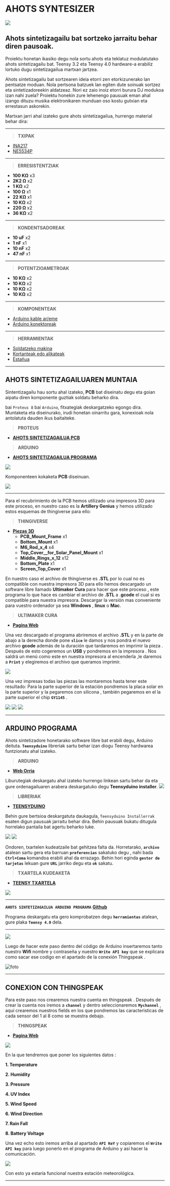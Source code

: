 # AHOTS SYNTESIZER

![](https://github.com/ABICoop/Ahots-Syntesizer/blob/main/portada.png?raw=true)

## Ahots sintetizagailu bat sortzeko jarraitu behar diren pausoak.
Proiektu honetan ikasiko degu nola sortu ahots eta teklatuz modulatutako ahots sintetizagailu bat. Teensy 3.2 eta Teensy 4.0 hardware-a erabiliz lortuko dugu sintetizagailua martxan jartzea.

Ahots sintetizagailu bat sortzearen ideia etorri zen etorkizunerako lan pentsatze moduan. Nola pertsona batzuek lan egiten dute soinuak sortzez eta sintetizadoreekin aldatzeaz. Nori ez zaio inoiz etorri burura DJ modukoa izan nahi zuela? Proiektu honekin zure lehenengo pausuak eman ahal izango dituzu musika elektronikaren munduan oso kostu gutxian eta errestasun askorekin.

Martxan jarri ahal izateko gure ahots sintetizagailua, hurrengo material behar dira:

***

> **TXIPAK**                     
* [INA217](https://www.amazon.es/Reland-Sun-INA217P-INA217-INA217AIP/dp/B09M3473CX/ref=sr_1_2?__mk_es_ES=%C3%85M%C3%85%C5%BD%C3%95%C3%91&crid=1EB6WGADDAC3R&keywords=ina217&qid=1676304989&sprefix=ina217%2Caps%2C91&sr=8-2) 
* [NE5534P](https://www.amazon.es/HUABAN-Amplificador-operativo-NE5534-unidades/dp/B0BGKPV8YF/ref=sr_1_1?__mk_es_ES=%C3%85M%C3%85%C5%BD%C3%95%C3%91&crid=AB7LONQZ8L7R&keywords=ne5534&qid=1676305036&sprefix=ne5534%2Caps%2C90&sr=8-1)

***

> **ERRESISTENTZIAK**
* **100 KΩ**  x3
* **2K2 Ω**  x2
* **1 KΩ**  x2
* **100 Ω**  x1
* **22 KΩ**  x1
* **10 KΩ**  x2
* **220 Ω**  x2
* **36 KΩ**  x2

***

> **KONDENTSADOREAK**

* **10 uF**  x2
* **1 nF**  x1
* **10 nF**  x2
* **47 nF**  x1

***

> **POTENTZIOAMETROAK**

* **10 KΩ**  x2
* **10 KΩ**  x2
* **10 KΩ**  x2
* **10 KΩ**  x2

***

> **KOMPONENTEAK**
* [Arduino kable ar/eme](https://www.amazon.com/DEPEPE-2-54mm-Headers-Arduino-Prototype/dp/B074HVBTZ4?dchild=1&keywords=female+header&qid=1614277638&sr=8-3&linkCode=sl1&tag=opegreene-20&linkId=75c0eb8c0478cfef148c03a78898a051&language=en_US&ref_=as_li_ss_tl)
* [Arduino konektoreak](https://www.amazon.com/Elegoo-EL-CP-004-Multicolored-Breadboard-arduino/dp/B01EV70C78?crid=2TGFZ04R0CTBC&dchild=1&keywords=jumper+wires+female+to+male&qid=1616433451&sprefix=jumper+wire,aps,426&sr=8-1-spons&psc=1&spLa=ZW5jcnlwdGVkUXVhbGlmaWVyPUEyU1IwMjFYUUQzQTEwJmVuY3J5cHRlZElkPUEwNjY4NjU2RzRDWkE1QVFHMFdSJmVuY3J5cHRlZEFkSWQ9QTA5NDUzMjExRUtQVk9KOTU5MVg5JndpZGdldE5hbWU9c3BfYXRmJmFjdGlvbj1jbGlja1JlZGlyZWN0JmRvTm90TG9nQ2xpY2s9dHJ1ZQ%3D%3D&linkCode=sl1&tag=opegreene-20&linkId=2b274fdd7e99e5950ab9fd82304d5d3c&language=en_US&ref_=as_li_ss_tl)

***

> **HERRAMIENTAK**
* [Soldatzeko makina](https://www.google.com/shopping/product/5042715519988754151?q=estacion+de+soldadura&prds=epd:17283412033935127216,eto:17283412033935127216_0,rsk:PC_3058408035792851722&sa=X&ved=0ahUKEwi769iqtIH2AhUGSfEDHTTRCMsQ9pwGCAU)
* [Kortanteak edo alikateak](https://www.google.com/shopping/product/1?q=cortante&prds=epd:8859887341376829913,eto:8859887341376829913_0,pid:8859887341376829913&sa=X&ved=0ahUKEwjgp7jYtIH2AhWxRPEDHVwxBD8Q9pwGCAc)
* [Estañua](https://es.rs-online.com/web/p/estano-e-hilo-de-soldar/1047189?cm_mmc=ES-PLA-DS3A-_-google-_-CSS_ES_ES_Herramienta_El%C3%A9ctrica_y_Soldadura_Whoop+(2)-_-(ES:Whoop!)+Esta%C3%B1o+e+Hilo+de+Soldar-_-1047189&matchtype=&pla-305619873070&gclid=Cj0KCQiAu62QBhC7ARIsALXijXTX-TMjnpBkwoCMX4DuGWD5Kg1hb9i8SoM2XOcIjuM4Jp8HE7iA6VYaAvr2EALw_wcB&gclsrc=aw.ds) 

***
## AHOTS SINTETIZAGAILUAREN MUNTAIA
Sintentizagailu hau sortu ahal izateko, **PCB** bat diseinatu degu eta goian aipatu diren komponente guztiak soldatu beharko dira.

bai `Proteus 8` bai `Arduino`, fitxategiak deskargatzeko egongo dira. Muntaketa eta diseinurako, irudi honetan oinarritu gara, konexioak nola antolatuta dauden ikus baitaiteke.

>**PROTEUS**
* [**AHOTS SINTETIZAGAILUA PCB**](https://github.com/ABICoop/Ahots-Syntesizer/tree/main/PCB-design)

>**ARDUINO**
* [**AHOTS SINTETIZAGAILUA PROGRAMA**](https://github.com/ABICoop/Ahots-Syntesizer/tree/main/Arduino-code)

![](https://github.com/ABICoop/Ahots-Syntesizer/blob/main/images/eskema-orokorra.jpg)

Komponenteen kokaketa **PCB** diseinuan.

![](https://github.com/ABICoop/Ahots-Syntesizer/blob/main/PCB-design/pcb-design.PNG?raw=true)
***
Para el recubrimiento de la PCB hemos utilizado una impresora 3D para este proceso, en nuestro caso es la **Artillery Genius** y hemos utilizado estos esquemas de thingiverse para ello:

>**THINGIVERSE**
* [**Piezas 3D**](https://www.thingiverse.com/thing:4805867/files)
  * **PCB_Mount_Frame** x1
  * **Bottom_Mount** x1
  * **M6_Rod_x_4** x4
  * **Top_Cover__for_Solar_Panel_Mount** x1
  * **Middle_Rings_x_12** x12
  * **Bottom_Plate** x1
  * **Screen_Top_Cover** x1

En nuestro caso el archivo de thingiverse es **.STL** por lo cual no es compatible con nuestra impresora 3D para ello hemos descargado un software libre llamado **Ultimaker Cura** para hacer que este proceso , este programa lo que hace es cambiar el archivo de **.STL** a .**gcode** el cual si es compatible para nuestra impresora. Descargar la versión  mas conveniente para vuestro ordenador ya sea **Windows** , **linux** o **Mac**. 

> **ULTIMAKER CURA**
* [**Pagina Web**](https://ultimaker.com/es/software/ultimaker-cura)

Una vez descargado el programa abriremos el archivo **.STL** y en la parte de abajo a la derecha donde pone **`slice`** le damos y nos pondrá el nuevo archivo **gcode** además de la duración que tardaremos en imprimir la pieza . Después de esto cogeremos un **USB** y pondremos en la impresora .
Nos saldrá un menú como este en nuestra impresora al encenderla ,le daremos a **`Print`** y elegiremos el archivo que queramos imprimir.

![](https://raw.githubusercontent.com/wgcv/RAWR-TFT-Firmware-Artillery3D/docs/img/readme-statusscreen2.jpg)

Una vez impresas todas  las piezas las montaremos hasta tener este resultado:
Para la parte superior de la estación pondremos la placa solar en la parte superior y la pegaremos con silicona , también pegaremos en el la parte superior el chip **`GY1145`** .

![](https://content.instructables.com/ORIG/F69/A4DQ/KNG1C24N/F69A4DQKNG1C24N.jpg?auto=webp&frame=1&width=300&height=370&fit=bounds&md=352c8ed63f35b84d831084b5c881088b)
![](https://content.instructables.com/ORIG/FSM/EF5L/KMJ66N80/FSMEF5LKMJ66N80.jpg?auto=webp&frame=1&width=364&height=400&fit=bounds&md=67eb137b64ccd5b2920f499085a050e6)
![](https://content.instructables.com/ORIG/FWQ/CMIU/KMJ66M4D/FWQCMIUKMJ66M4D.jpg?auto=webp&frame=1&width=350&height=350&fit=bounds&md=a5bdcd12eaaab64c00c07865274fc026)

***

## ARDUINO PROGRAMA

Ahots sintetizadore honetarako software libre bat erabili degu, Arduino deituta. **`Teensyduino`** libreriak sartu behar izan diogu Teensy hardwarea funtzionatu ahal izateko.

>**ARDUINO**

* [**Web Orria**](https://www.arduino.cc/en/software)

Liburutegiak deskargatu ahal izateko hurrengo linkean sartu behar da eta gure ordenagailuaren arabera deskargatuko degu **Teensyduino installer**.
![](https://github.com/ABICoop/Ahots-Syntesizer/blob/main/images/Teensyduino-installer.png)

>**LIBRERIAK**
* [**TEENSYDUINO**](https://www.pjrc.com/teensy/td_download.html)

Behin gure bertsioa deskargatuta daukagula, `Teensyduino Installerrak` esaten digun pausuak jarraitu behar dira. Behin pausuak bukatu ditugula horrelako pantaila bat agertu beharko luke.

![](https://github.com/ABICoop/Ahots-Syntesizer/blob/main/images/teensyduino_installer_1.png)
![](https://github.com/ABICoop/Ahots-Syntesizer/blob/main/images/teensyduino_installer_2.png)

Ondoren, txartelen kudeatzaile bat gehitzea falta da. Horretarako, **`archivo`** atalean sartu gera eta barruan **`preferencias`** sakatuko degu 
 , nahi bada **`Ctrl+Coma`** komandoa erabili ahal da errazago. Behin hori eginda **`gestor de tarjetas`** lekuan gure **`URL`** jarriko degu eta **`ok`** sakatu.

> **TXARTELA KUDEAKETA**
* [**TEENSY TXARTELA**](https://www.pjrc.com/teensy/package_teensy_index.json)

![](https://www.esploradores.com/wp-content/uploads/2016/09/2-2-1024x496.png)

***

**`AHOTS SINTETIZAGAILUA ARDUINO PROGRAMA`** [**Github**](https://github.com/ABICoop/Ahots-Syntesizer/tree/main/Arduino-code)

Programa deskargatu eta gero komprobatzen degu **`herramientas`** atalean, gure plaka **`Teensy 4.0`** dela.
***
![](https://www.prometec.net/wp-content/uploads/2018/02/arduino-ide.png)

Luego de hacer este paso dentro del código de Arduino insertaremos tanto nuestro **Wifi** nombre y contraseña y nuestro **`Write API key`** que se explicara como sacar ese codigo en el apartado de la conexión Thingspeak . 
  
![foto](https://github.com/V1c7hor/Estacion-Meteorologica/blob/main/arduino%20captura.png?raw=true)

***

## CONEXION CON THINGSPEAK

Para este paso nos crearemos nuestra cuenta en thingspeak . Después de crear la cuenta nos iremos a **`channel`** y dentro seleccionaremos **`Mychannel`** , aquí crearemos nuestros fields en los que pondremos las caracteristicas de cada sensor del 1 al 8 como se muestra debajo.

>**THINGSPEAK**
* [**Pagina Web**](https://thingspeak.com/) 

![](https://inwfile.com/s-fu/mhzeyl.jpg)

En la que tendremos que poner los siguientes datos :

**1. Temperature**
 
**2. Humidity**

**3. Pressure**
   
**4. UV Index** 

**5. Wind Speed**

**6. Wind Direction**

**7. Rain Fall** 

**8. Battery Voltage**

Una vez echo esto iremos arriba al apartado **`API KeY`** y copiaremos el **`Write API key`** para luego ponerlo en el programa de Arduino y así hacer la comunicación.

![](https://github.com/V1c7hor/Estacion-Meteorologica/blob/main/estacion%20mm.JPG?raw=true)

Con esto ya estaría funcional nuestra estación meteorológica.

***
